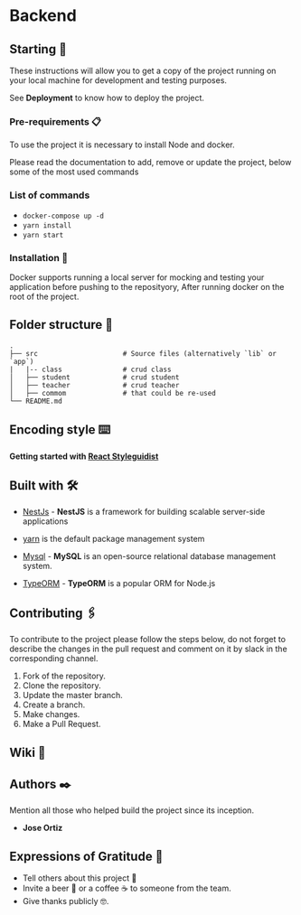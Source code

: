 # Backend

## Starting  🚀

These instructions will allow you to get a copy of the project running on your local machine for development and testing purposes.

See **Deployment** to know how to deploy the project.

### Pre-requirements 📋

To use the project it is necessary to install Node and docker.

Please read the documentation to add, remove or update the project, below some of the most used commands

### **List of commands**
- `docker-compose up -d`
- `yarn install`
- `yarn start`

### Installation  🔧

Docker supports running a local server for mocking and testing your application before pushing to the reposityory, After running docker on the root of the project.

## Folder structure 🦴

    .
    ├── src                     # Source files (alternatively `lib` or `app`)
    |   |-- class               # crud class
    │   ├── student             # crud student
    │   ├── teacher             # crud teacher
    │   ├── commom              # that could be re-used
    └── README.md


## Encoding style  ⌨️

**Getting started with [React Styleguidist](./STYLEGUIDE.md)**

## Built with  🛠️

- [NestJs](https://docs.nestjs.com/)  - **NestJS** is a framework for building scalable server-side applications

- [yarn](https://yarnpkg.com/) is the default package management system

- [Mysql](https://dev.mysql.com/doc/) - **MySQL** is an open-source relational database management system.

- [TypeORM](https://typeorm.io/) - **TypeORM** is a popular ORM for Node.js


## Contributing  🖇️

To contribute to the project please follow the steps below, do not forget to describe the changes in the pull request and comment on it by slack in the corresponding channel.

1. Fork of the repository.
2. Clone the repository.
3. Update the master branch.
4. Create a branch.
5. Make changes.
6. Make a Pull Request.

## Wiki  📖

## Authors  ✒️

Mention all those who helped build the project since its inception.

- **Jose Ortiz**

## Expressions of Gratitude  🎁

- Tell others about this project 📢
- Invite a beer 🍺 or a coffee ☕ to someone from the team.
- Give thanks publicly 🤓.
  
